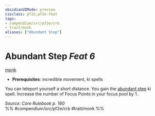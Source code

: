 ```yaml
---
obsidianUIMode: preview
cssclass: pf2e,pf2e-feat
tags:
- compendium/src/pf2e/crb
- trait/monk
aliases: ["Abundant Step"]
---
```

# Abundant Step  *Feat 6*  
[monk](Reference/Rules/Traits/monk.md "Monk Class Trait")  

- **Prerequisites**: incredible movement, ki spells

You can teleport yourself a short distance. You gain the [abundant step](Reference/Compendium/Spells/abundant-step.md) ki spell. Increase the number of Focus Points in your focus pool by 1.

*Source: Core Rulebook p. 160*  
%% #compendium/src/pf2e/crb #trait/monk %%